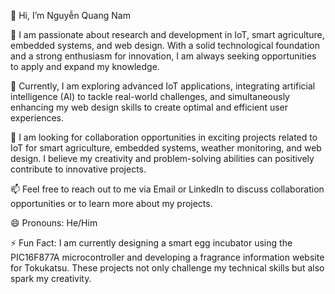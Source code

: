 👋 Hi, I’m Nguyễn Quang Nam

🌟 I am passionate about research and development in IoT, smart agriculture, embedded systems, and web design. With a solid technological foundation and a strong enthusiasm for innovation, I am always seeking opportunities to apply and expand my knowledge.

🚀 Currently, I am exploring advanced IoT applications, integrating artificial intelligence (AI) to tackle real-world challenges, and simultaneously enhancing my web design skills to create optimal and efficient user experiences.

🤝 I am looking for collaboration opportunities in exciting projects related to IoT for smart agriculture, embedded systems, weather monitoring, and web design. I believe my creativity and problem-solving abilities can positively contribute to innovative projects.

📫 Feel free to reach out to me via Email or LinkedIn to discuss collaboration opportunities or to learn more about my projects.

😄 Pronouns: He/Him

⚡ Fun Fact: I am currently designing a smart egg incubator using the PIC16F877A microcontroller and developing a fragrance information website for Tokukatsu. These projects not only challenge my technical skills but also spark my creativity.
